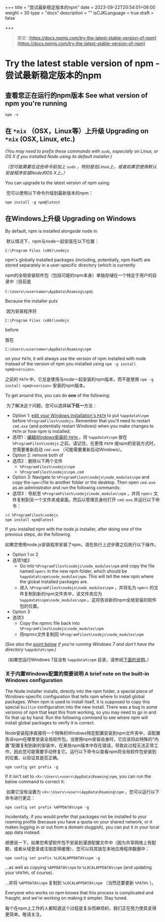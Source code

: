+++
title = "尝试最新稳定版本的npm"
date = 2023-09-22T20:54:01+08:00
weight = 30
type = "docs"
description = ""
isCJKLanguage = true
draft = false

+++

> 原文: [https://docs.npmjs.com/try-the-latest-stable-version-of-npm](https://docs.npmjs.com/try-the-latest-stable-version-of-npm)

# Try the latest stable version of npm - 尝试最新稳定版本的npm

## 查看您正在运行的npm版本 See what version of npm you're running



```
npm -v
```

## 在 `*nix` （OSX，Linux等）上升级 Upgrading on `*nix` (OSX, Linux, etc.)

*(You may need to prefix these commands with `sudo`, especially on Linux, or OS X if you installed Node using its default installer.)*

*（您可能需要在这些命令前加上 `sudo` ，特别是在Linux上，或者如果您使用默认安装程序安装Node的OS X上。）*

You can upgrade to the latest version of npm using:

​	您可以使用以下命令升级到最新版本的npm：

```
npm install -g npm@latest
```

## 在Windows上升级 Upgrading on Windows

By default, npm is installed alongside node in

​	默认情况下，npm与node一起安装在以下位置：

```
C:\Program Files (x86)\nodejs
```

npm's globally installed packages (including, potentially, npm itself) are stored separately in a user-specific directory (which is currently

​	npm的全局安装软件包（包括可能的npm本身）单独存储在一个特定于用户的目录中（目前是

`C:\Users\<username>\AppData\Roaming\npm`).

Because the installer puts

​	因为安装程序将

```
C:\Program Files (x86)\nodejs
```

before

放在

```
C:\Users\<username>\AppData\Roaming\npm
```

on your `PATH`, it will always use the version of npm installed with node instead of the version of npm you installed using `npm -g install npm@<version>`.

之前的 `PATH` 中，它总是使用与node一起安装的npm版本，而不是使用 `npm -g install npm@<version>` 安装的npm版本。

To get around this, you can do **one** of the following:

​	为了解决这个问题，您可以选择**以下任一**方法：

- Option 1: [edit your Windows installation's `PATH`](http://superuser.com/questions/284342/what-are-path-and-other-environment-variables-and-how-can-i-set-or-use-them) to put `%appdata%\npm` before `%ProgramFiles%\nodejs`. Remember that you'll need to restart `cmd.exe` (and potentially restart Windows) when you make changes to `PATH` or how npm is installed.
- 选项1：[编辑Windows安装的 `PATH` ](http://superuser.com/questions/284342/what-are-path-and-other-environment-variables-and-how-can-i-set-or-use-them)，将 `%appdata%\npm` 放在 `%ProgramFiles%\nodejs` 之前。请记住，在更改 `PATH` 或npm的安装方式时，您需要重新启动 `cmd.exe` （可能需要重新启动Windows）。
- Option 2: remove both of
- 选项2：删除以下两个文件
  - `%ProgramFiles%\nodejs\npm`
  - `%ProgramFiles%\nodejs\npm.cmd`
- Option 3: Navigate to `%ProgramFiles%\nodejs\node_modules\npm` and copy the `npmrc`file to another folder or the desktop. Then open `cmd.exe` as an administrator and run the following commands:
- 选项3：导航至 `%ProgramFiles%\nodejs\node_modules\npm` ，并将 `npmrc` 文件复制到另一个文件夹或桌面。然后以管理员身份打开 `cmd.exe` 并运行以下命令：

```bash
cd %ProgramFiles%\nodejs
npm install npm@latest
```

If you installed npm with the node.js installer, after doing one of the previous steps, do the following.

​	如果您使用node.js安装程序安装了npm，请在执行上述步骤之后执行以下操作。

- Option 1 or 2
- 选项1或2
  - Go into `%ProgramFiles%\nodejs\node_modules\npm` and copy the file named `npmrc` in the new npm folder, which should be `%appdata%\npm\node_modules\npm`. This will tell the new npm where the global installed packages are.
  - 进入 `%ProgramFiles%\nodejs\node_modules\npm` ，并将名为 `npmrc` 的文件复制到新的npm文件夹中，该文件夹应为 `%appdata%\npm\node_modules\npm` 。这将告诉新的npm全局安装的软件包的位置。
- Option 3
- 选项3
  - Copy the npmrc file back into `%ProgramFiles%\nodejs\node_modules\npm`
  - 将npmrc文件复制回 `%ProgramFiles%\nodejs\node_modules\npm` 

*(See also the [point below](https://docs.npmjs.com/common-errors#error-enoent-stat-cusersuserappdataroamingnpm-on-windows-7) if you're running Windows 7 and don't have the directory `%appdata%\npm`.)*

（如果您运行Windows 7且没有 `%appdata%\npm` 目录，请参阅[下面的说明](https://docs.npmjs.com/common-errors#error-enoent-stat-cusersuserappdataroamingnpm-on-windows-7)。）

### 关于内置Windows配置的简要说明 A brief note on the built-in Windows configuration

The Node installer installs, directly into the npm folder, a special piece of Windows-specific configuration that tells npm where to install global packages. When npm is used to install itself, it is supposed to copy this special `builtin` configuration into the new install. There was a bug in some versions of npm that kept this from working, so you may need to go in and fix that up by hand. Run the following command to see where npm will install global packages to verify it is correct.

​	Node安装程序直接将一个特殊的Windows特定配置安装到npm文件夹中，该配置告诉npm在哪里安装全局软件包。当使用npm安装自身时，它应该将此特殊的“内置”配置复制到新的安装中。在某些npm版本中存在错误，导致此过程无法正常工作，因此您可能需要手动修复它。运行以下命令以查看npm将全局软件包安装到的位置，以验证其是否正确。

```
npm config get prefix -g
```

If it isn't set to `<X>:\Users\<user>\AppData\Roaming\npm`, you can run the below command to correct it:

​	如果它没有设置为 `<X>:\Users\<user>\AppData\Roaming\npm` ，您可以运行以下命令进行更正：

```
npm config set prefix %APPDATA%\npm -g
```

Incidentally, if you would prefer that packages not be installed to your roaming profile (because you have a quota on your shared network, or it makes logging in or out from a domain sluggish), you can put it in your local app data instead:

​	顺便说一下，如果您希望软件包不安装到漫游配置文件中（因为共享网络上有配额，或者从域登录或注销变得缓慢），您可以将其放在本地应用程序数据中：

```
npm config set prefix %LOCALAPPDATA%\npm -g
```

...as well as copying `%APPDATA%\npm` to `%LOCALAPPDATA%\npm` (and updating your `%PATH%`, of course).

...并将 `%APPDATA%\npm` 复制到 `%LOCALAPPDATA%\npm` （当然还要更新 `%PATH%` ）。

Everyone who works on npm knows that this process is complicated and fraught, and we're working on making it simpler. Stay tuned.

​	每个在npm上工作的人都知道这个过程是复杂而麻烦的，我们正在努力使其变得更简单。敬请关注。
